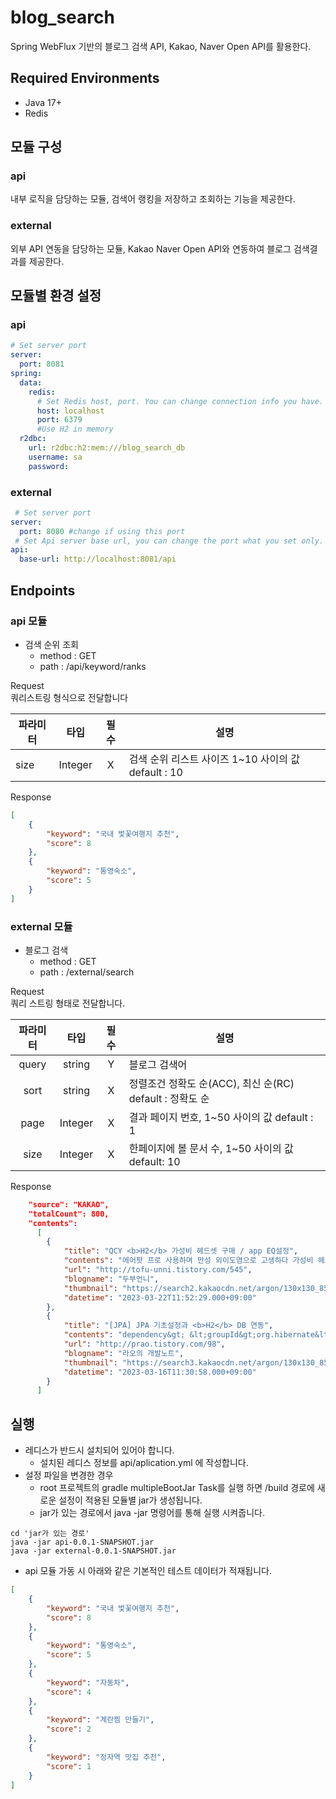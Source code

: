 # blog_search
Spring WebFlux 기반의 블로그 검색 API, Kakao, Naver Open API를 활용한다.
## Required Environments
* Java 17+
* Redis
## 모듈 구성
### api
내부 로직을 담당하는 모듈, 검색어 랭킹을 저장하고 조회하는 기능을 제공한다.
### external
외부 API 연동을 담당하는 모듈, Kakao Naver Open API와 연동하여 블로그 검색결과를 제공한다.
## 모듈별 환경 설정
### api
```yaml
# Set server port
server:
  port: 8081
spring:
  data:
    redis:
      # Set Redis host, port. You can change connection info you have.
      host: localhost
      port: 6379
      #Use H2 in memory
  r2dbc:
    url: r2dbc:h2:mem:///blog_search_db
    username: sa
    password:
```
### external
```yaml
 # Set server port
server:
  port: 8080 #change if using this port
 # Set Api server base url, you can change the port what you set only.
api:
  base-url: http://localhost:8081/api 

```
## Endpoints
### api 모듈
* 검색 순위 조회
    * method : GET
    * path : /api/keyword/ranks

Request\
쿼리스트링 형식으로 전달합니다

|파라미터|타입|  필수  | 설명                                    |
|---|---|:----:|---------------------------------------|
|size|Integer|  X   | 검색 순위 리스트 사이즈 1~10 사이의 값 default : 10 |

Response
```json
[
    {
        "keyword": "국내 벛꽃여행지 추천",
        "score": 8
    },
    {
        "keyword": "통영숙소",
        "score": 5
    } 
]

```
### external 모듈
* 블로그 검색
    * method : GET
    * path : /external/search

Request\
쿼리 스트링 형태로 전달합니다.

| 파라미터  |  타입  |  필수  | 설명                                        |
|:-----:|:----:|:----:|-------------------------------------------|
|query|string|Y| 블로그 검색어                                   |
|sort|string|X| 정렬조건 정확도 순(ACC), 최신 순(RC) default : 정확도 순 |
|page|Integer|X| 결과 페이지 번호, 1~50 사이의 값 default : 1         |
|size|Integer|X| 한페이지에 볼 문서 수, 1~50 사이의 값 default: 10|

Response
```json
    "source": "KAKAO",
    "totalCount": 800,
    "contents":
      [
        {
            "title": "QCY <b>H2</b> 가성비 헤드셋 구매 / app EQ설정",
            "contents": "에어팟 프로 사용하며 만성 외이도염으로 고생하다 가성비 헤드셋 QCY <b>H2</b> 블랙을 구매하였습니다. 쿠팡 16,730원 구매 (알리에서 만원 초반대에도 구매가능하다함) 애당초 큰 머리와 너무 유행을 따라가는 모습일 것 같아 굳건하게 버티며 에어팟 프로를 사용하고 있었습니다. 이전에 남긴 리뷰를 보니 사용한지 2...",
            "url": "http://tofu-unni.tistory.com/545",
            "blogname": "두부언니",
            "thumbnail": "https://search2.kakaocdn.net/argon/130x130_85_c/F4OVPMv5eSG",
            "datetime": "2023-03-22T11:52:29.000+09:00"
        },
        {
            "title": "[JPA] JPA 기초설정과 <b>H2</b> DB 연동",
            "contents": "dependency&gt; &lt;groupId&gt;org.hibernate&lt;/groupId&gt; &lt;artifactId&gt;hibernate-entitymanager&lt;/artifactId&gt; &lt;version&gt;5.3.10.Final&lt;/version&gt; &lt;/dependency&gt; &lt;!-- <b>H2</b> 데이터베이스 --&gt; &lt;dependency&gt; &lt;groupId&gt;com.h2database&lt;/groupId&gt; &lt;artifactId&gt;<b>h2</b>&lt;/artifactId&gt; &lt;version&gt;2.1.214&lt;/version&gt; &lt;/dependency&gt; &lt;/dependencies...",
            "url": "http://prao.tistory.com/98",
            "blogname": "라오의 개발노트",
            "thumbnail": "https://search3.kakaocdn.net/argon/130x130_85_c/1GSnqM3YLCg",
            "datetime": "2023-03-16T11:30:58.000+09:00"
        }
      ]
```

## 실행
* 레디스가 반드시 설치되어 있어야 합니다.
  * 설치된 레디스 정보를 api/aplication.yml 에 작성합니다.
* 설정 파일을 변경한 경우
  * root 프로젝트의 gradle multipleBootJar Task를 실행 하면 /build 경로에 새로운 설정이 적용된 모듈별 jar가 생성됩니다.
  * jar가 있는 경로에서 java -jar 명령어를 통해 실행 시켜줍니다.
```shell
cd 'jar가 있는 경로'
java -jar api-0.0.1-SNAPSHOT.jar
java -jar external-0.0.1-SNAPSHOT.jar
```

* api 모듈 가동 시 아래와 같은 기본적인 테스트 데이터가 적재됩니다.
```json
[
    {
        "keyword": "국내 벛꽃여행지 추천",
        "score": 8
    },
    {
        "keyword": "통영숙소",
        "score": 5
    },
    {
        "keyword": "자동차",
        "score": 4
    },
    {
        "keyword": "계란찜 만들기",
        "score": 2
    },
    {
        "keyword": "정자역 맛집 추천",
        "score": 1
    }
]
```

